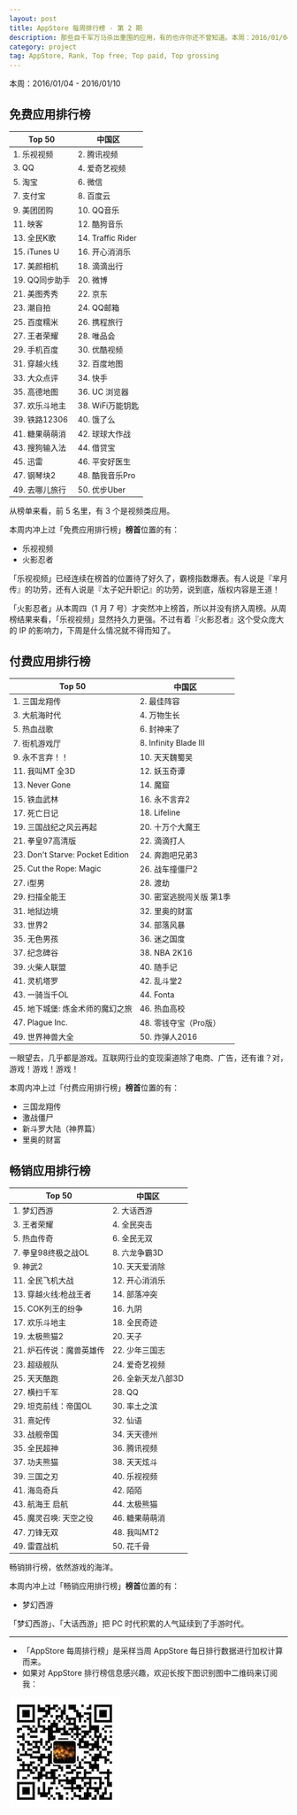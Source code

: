 ```yaml
---
layout: post
title: AppStore 每周排行榜 - 第 2 期
description: 那些自千军万马杀出重围的应用，有的也许你还不曾知道。本周：2016/01/04-2016/01/10。
category: project
tag: AppStore, Rank, Top free, Top paid, Top grossing
---
```




本周：2016/01/04 - 2016/01/10

## 免费应用排行榜


| Top 50 | 中国区 |
|---|---|
| 1. 乐视视频 | 2. 腾讯视频 |
| 3. QQ | 4. 爱奇艺视频  |
| 5. 淘宝  | 6. 微信 |
| 7. 支付宝 | 8. 百度云 |
| 9. 美团团购 | 10. QQ音乐 |
| 11. 映客  | 12. 酷狗音乐 |
| 13. 全民K歌 | 14. Traffic Rider |
| 15. iTunes U | 16. 开心消消乐 |
| 17. 美颜相机  | 18. 滴滴出行 |
| 19. QQ同步助手 | 20. 微博 |
| 21. 美图秀秀 | 22. 京东 |
| 23. 潮自拍  | 24. QQ邮箱 |
| 25. 百度糯米 | 26. 携程旅行 |
| 27. 王者荣耀 | 28. 唯品会 |
| 29. 手机百度 | 30. 优酷视频 |
| 31. 穿越火线 | 32. 百度地图 |
| 33. 大众点评 | 34. 快手 |
| 35. 高德地图 | 36. UC 浏览器  |
| 37. 欢乐斗地主 | 38. WiFi万能钥匙  |
| 39. 铁路12306 | 40. 饿了么 |
| 41. 糖果萌萌消 | 42. 球球大作战 |
| 43. 搜狗输入法 | 44. 借贷宝 |
| 45. 迅雷 | 46. 平安好医生 |
| 47. 钢琴块2 | 48. 酷我音乐Pro |
| 49. 去哪儿旅行 | 50. 优步Uber  |


从榜单来看，前 5 名里，有 3 个是视频类应用。


本周内冲上过「免费应用排行榜」**榜首**位置的有：

- 乐视视频
- 火影忍者

「乐视视频」已经连续在榜首的位置待了好久了，霸榜指数爆表。有人说是『芈月传』的功劳，还有人说是『太子妃升职记』的功劳，说到底，版权内容是王道！

「火影忍者」从本周四（1 月 7 号）才突然冲上榜首，所以并没有挤入周榜。从周榜结果来看，「乐视视频」显然持久力更强。不过有着『火影忍者』这个受众庞大的 IP 的影响力，下周是什么情况就不得而知了。



## 付费应用排行榜

| Top 50 | 中国区 |
|---|---|
| 1. 三国龙翔传 | 2. 最佳阵容 |
| 3. 大航海时代 | 4. 万物生长 |
| 5. 热血战歌 | 6. 封神来了 |
| 7. 街机游戏厅  | 8. Infinity Blade III |
| 9. 永不言弃！！ | 10. 天天魏蜀吴 |
| 11. 我叫MT 全3D | 12. 妖玉奇谭 |
| 13. Never Gone | 14. 魔窟 |
| 15. 铁血武林 | 16. 永不言弃2 |
| 17. 死亡日记 | 18. Lifeline  |
| 19. 三国战纪之风云再起 | 20. 十万个大魔王 |
| 21. 拳皇97高清版 | 22. 滴滴打人 |
| 23. Don't Starve: Pocket Edition | 24. 奔跑吧兄弟3 |
| 25. Cut the Rope: Magic | 26. 战车撞僵尸2  |
| 27. i型男 | 28. 渡劫 |
| 29. 扫描全能王 | 30. 密室逃脱闯关版 第1季 |
| 31. 地狱边境  | 32. 里奥的财富 |
| 33. 世界2 | 34. 部落风暴 |
| 35. 无色男孩 | 36. 迷之国度 |
| 37. 纪念碑谷 | 38. NBA 2K16 |
| 39. 火柴人联盟 | 40. 随手记 |
| 41. 灵机塔罗 | 42. 乱斗堂2 |
| 43. 一骑当千OL | 44. Fonta |
| 45. 地下城堡: 炼金术师的魔幻之旅 | 46. 热血高校 |
| 47. Plague Inc.  | 48. 零钱夺宝（Pro版） |
| 49. 世界神兽大全 | 50. 炸弹人2016 |


一眼望去，几乎都是游戏。互联网行业的变现渠道除了电商、广告，还有谁？对，游戏！游戏！游戏！

本周内冲上过「付费应用排行榜」**榜首**位置的有：

- 三国龙翔传
- 激战僵尸
- 新斗罗大陆（神界篇）
- 里奥的财富


## 畅销应用排行榜

| Top 50 | 中国区 |
|---|---|
| 1. 梦幻西游 | 2. 大话西游 |
| 3. 王者荣耀 | 4. 全民突击 |
| 5. 热血传奇 | 6. 全民无双 |
| 7. 拳皇98终极之战OL | 8. 六龙争霸3D |
| 9. 神武2 | 10. 天天爱消除 |
| 11. 全民飞机大战 | 12. 开心消消乐 |
| 13. 穿越火线:枪战王者 | 14. 部落冲突  |
| 15. COK列王的纷争 | 16. 九阴 |
| 17. 欢乐斗地主 | 18. 全民奇迹 |
| 19. 太极熊猫2 | 20. 天子 |
| 21. 炉石传说：魔兽英雄传 | 22. 少年三国志 |
| 23. 超级舰队 | 24. 爱奇艺视频  |
| 25. 天天酷跑 | 26. 全新天龙八部3D |
| 27. 横扫千军 | 28. QQ |
| 29. 坦克前线：帝国OL | 30. 率土之滨 |
| 31. 熹妃传 | 32. 仙语 |
| 33. 战舰帝国 | 34. 天天德州 |
| 35. 全民超神 | 36. 腾讯视频 |
| 37. 功夫熊猫 | 38. 天天炫斗 |
| 39. 三国之刃 | 40. 乐视视频 |
| 41. 海岛奇兵 | 42. 陌陌 |
| 43. 航海王 启航 | 44. 太极熊猫 |
| 45. 魔灵召唤: 天空之役 | 46. 糖果萌萌消 |
| 47. 刀锋无双 | 48. 我叫MT2 |
| 49. 雷霆战机 | 50. 花千骨 |


畅销排行榜，依然游戏的海洋。


本周内冲上过「畅销应用排行榜」**榜首**位置的有：

- 梦幻西游

「梦幻西游」、「大话西游」把 PC 时代积累的人气延续到了手游时代。


---------------------------------------

- 「AppStore 每周排行榜」是采样当周 AppStore 每日排行数据进行加权计算而来。
- 如果对 AppStore 排行榜信息感兴趣，欢迎长按下图识别图中二维码来订阅我：

![image](../../images/qrcode-somethoughts.jpg)






